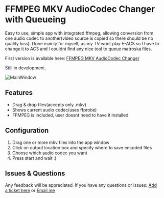 # FFMPEG MKV AudioCodec Changer with Queueing


Easy to use, simple app with integrated ffmpeg, allowing conversion from one audio codec to another(video source is copied so there should be no quality loss). Done mainly for myself, as my TV wont play E-AC3 so I have to change it to AC3 and I couldnt find any nice tool to queue matroska files.

First version is available here: [FFMPEG MKV AudioCodec Changer](https://github.com/kasprzakdanielt/FFMPEG-MKV-AudioCodec-Changer/releases)



Still in development.

![MainWindow](https://i.imgur.com/xMzaWYO.png)

## Features

* Drag & drop files(accepts only .mkv)
* Shows current audio codec(uses ffprobe)
* FFMPEG is included, user doesnt need to have it installed

## Configuration

1. Drag one or more mkv files into the app window
2. Click on output location box and specify where to save encoded files
3. Choose which audio codec you want
4. Press start and wait :)

## Issues & Questions
Any feedback will be appreciated.
If you have any questions or issues:
[Add a ticket here](https://github.com/kasprzakdanielt/FFMPEG-MKV-AudioCodec-Changer/issues)
or 
[Email me](mailto:kasprzak.daniel.kontakt@gmail.com)

